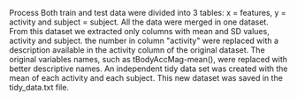 Process
Both train and test data were divided into 3 tables: x = features, y = activity and subject = subject. 
All the data were merged in one dataset.
From this dataset we extracted only columns with mean and SD values, activity and subject.
the number in column "activity" were replaced with a description available in the activity column of the original dataset.
The original variables names, such as tBodyAccMag-mean(), were replaced with better descriptive names.
An independent tidy data set was created with the mean of each activity and each subject. 
This new dataset was saved in the tidy_data.txt file.
